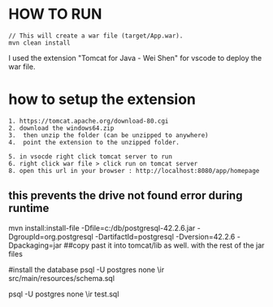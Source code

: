 
# HOW TO RUN
```
// This will create a war file (target/App.war).
mvn clean install
```
I used the extension "Tomcat for Java - Wei Shen" for vscode to deploy the war file.

# how to setup the extension
```
1. https://tomcat.apache.org/download-80.cgi 
2. download the windows64.zip
3.  then unzip the folder (can be unzipped to anywhere)
4.  point the extension to the unzipped folder. 

5. in vsocde right click tomcat server to run
6. right click war file > click run on tomcat server
8. open this url in your browser : http://localhost:8080/app/homepage
```
## this prevents the drive not found error during runtime
 mvn install:install-file -Dfile=c:/db/postgresql-42.2.6.jar -DgroupId=org.postgresql -DartifactId=postgresql -Dversion=42.2.6 -Dpackaging=jar
##copy past it into tomcat/lib as well. with the rest of the jar files

#install the database
psql -U postgres 
none
 \ir src/main/resources/schema.sql

 psql -U postgres 
none
 \ir test.sql
 